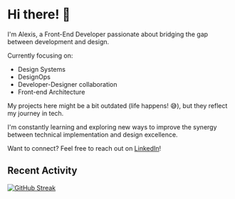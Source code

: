 # Hi there! 👋

I'm Alexis, a Front-End Developer passionate about bridging the gap between development and design.

Currently focusing on:

- Design Systems
- DesignOps
- Developer-Designer collaboration
- Front-end Architecture

My projects here might be a bit outdated (life happens! 😅), but they reflect my journey in tech.

I'm constantly learning and exploring new ways to improve the synergy between technical implementation and design excellence.

Want to connect? Feel free to reach out on [LinkedIn](https://www.linkedin.com/in/alexischarp/)!

## Recent Activity

<!--START_SECTION:activity-->
<!--END_SECTION:activity-->

[![GitHub Streak](https://streak-stats.demolab.com?user=AlexisCharp&theme=blood-dark&hide_border=true&exclude_days=Sun%2CSat)](https://git.io/streak-stats)

<!-- [![Spotify](https://novatorem.vercel.app/api/spotify)](https://open.spotify.com/user/alexischarp) -->
